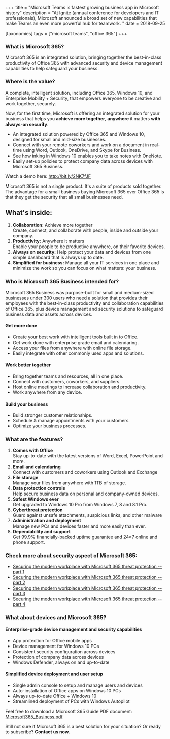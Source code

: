 +++
title = "Microsoft Teams is fastest growing business app in Microsoft history"
description = "At Ignite (annual conference for developers and IT professionals),  Microsoft announced a broad set of new capabilities that make Teams an even more powerful hub for teamwork. "
date = 2018-09-25

[taxonomies]
tags = ["microsoft teams", "office 365"]
+++

### What is Microsoft 365?

Microsoft 365 is an integrated solution, bringing together the
best-in-class productivity of Office 365 with advanced security and
device management capabilities to help safeguard your business.

### Where is the value?

A complete, intelligent solution, including Office 365, Windows 10, and
Enterprise Mobility + Security, that empowers everyone to be creative
and work together, securely.

Now, for the first time, Microsoft is offering an integrated solution
for your business that helps you **achieve more together**, **anywhere**
it matters **with always-on security**.

-   An integrated solution powered by Office 365 and Windows 10,
    designed for small and mid-size businesses.
-   Connect with your remote coworkers and work on a document in
    real-time using Word, Outlook, OneDrive, and Skype for Business.
-   See how inking in Windows 10 enables you to take notes with OneNote.
-   Easily set-up policies to protect company data across devices with
    Microsoft 365 Business.

Watch a demo here: <http://bit.ly/2NK7fJF>

Microsoft 365 is not a single product. It's a suite of products sold
together. The advantage for a small business buying Microsoft 365 over
Office 365 is that they get the security that all small businesses need.

What's inside:
--------------

1.  **Collaboration:** Achieve more together\
    Create, connect, and collaborate with people, inside and outside
    your company.
2.  **Productivity:** Anywhere it matters\
    Enable your people to be productive anywhere, on their favorite
    devices.
3.  **Always on security:** Help protect your data and devices from one
    simple dashboard that is always up to date.
4.  **Simplified for business:** Manage all your IT services in one
    place and minimize the work so you can focus on what matters: your
    business.

### Who is Microsoft 365 Business intended for?

Microsoft 365 Business was purpose-built for small and medium-sized
businesses under 300 users who need a solution that provides their
employees with the best-in-class productivity and collaboration
capabilities of Office 365, plus device management and security
solutions to safeguard business data and assets across devices.

#### Get more done

-   Create your best work with intelligent tools built in to Office.
-   Get work done with enterprise grade email and calendaring.
-   Access your files from anywhere with online file storage.
-   Easily integrate with other commonly used apps and solutions.

#### Work better together

-   Bring together teams and resources, all in one place.
-   Connect with customers, coworkers, and suppliers.
-   Host online meetings to increase collaboration and productivity.
-   Work anywhere from any device.

#### Build your business

-   Build stronger customer relationships.
-   Schedule & manage appointments with your customers.
-   Optimize your business processes.

### What are the features?

1.  **Comes with Office**\
    Stay up-to-date with the latest versions of Word, Excel, PowerPoint
    and more.
2.  **Email and calendaring**\
    Connect with customers and coworkers using Outlook and Exchange
3.  **File storage**\
    Manage your files from anywhere with 1TB of storage.
4.  **Data protection controls**\
    Help secure business data on personal and company-owned devices.
5.  **Safest Windows ever**\
    Get upgraded to Windows 10 Pro from Windows 7, 8 and 8.1 Pro.
6.  **Cyberthreat protection**\
    Guard against unsafe attachments, suspicious links, and other
    malware
7.  **Administration and deployment**\
    Manage new PCs and devices faster and more easily than ever.
8.  **Dependability and support**\
    Get 99.9% financially-backed uptime guarantee and 24×7 online and
    phone support.

### Check more about security aspect of Microsoft 365:

-   [Securing the modern workplace with Microsoft 365 threat protection
    -- part
    1](https://cloudblogs.microsoft.com/microsoftsecure/2018/04/24/securing-the-modern-workplace-with-microsoft-365-threat-protection-part-1/)
-   [Securing the modern workplace with Microsoft 365 threat protection
    -- part
    2](https://cloudblogs.microsoft.com/microsoftsecure/2018/04/24/securing-the-modern-workplace-with-microsoft-365-threat-protection-part-2/)
-   [Securing the modern workplace with Microsoft 365 threat protection
    -- part
    3](https://cloudblogs.microsoft.com/microsoftsecure/2018/04/24/securing-the-modern-workplace-with-microsoft-365-threat-protection-part-3/)
-   [Securing the modern workplace with Microsoft 365 threat protection
    -- part
    4](https://cloudblogs.microsoft.com/microsoftsecure/2018/04/24/securing-the-modern-workplace-with-microsoft-365-threat-protection-part-4/)

### What about devices and Microsoft 365?

#### Enterprise-grade device management and security capabilities

-   App protection for Office mobile apps
-   Device management for Windows 10 PCs
-   Consistent security configuration across devices
-   Protection of company data across devices
-   Windows Defender, always on and up-to-date

#### Simplified device deployment and user setup

-   Single admin console to setup and manage users and devices
-   Auto-installation of Office apps on Windows 10 PCs
-   Always up-to-date Office + Windows 10
-   Streamlined deployment of PCs with Windows Autopilot

Feel free to download a Microsoft 365 Guide PDF document:\
[Microsoft365\_Business.pdf](https://o365hq.com/File+download/11/Microsoft365_Business.pdf)

Still not sure if Microsoft 365 is a best solution for your situation?
Or ready to subscribe? **Contact us now.**